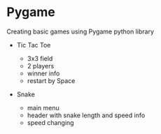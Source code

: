 # Pygame

Creating basic games using Pygame python library

- Tic Tac Toe
  - 3x3 field
  - 2 players
  - winner info
  - restart by Space


- Snake
  - main menu
  - header with snake length and speed info
  - speed changing
